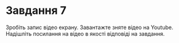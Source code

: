 # Завдання 7
Зробіть запис відео екрану. Завантажте зняте відео на Youtube. Надішліть посилання на відео в якості відповіді на завдання.